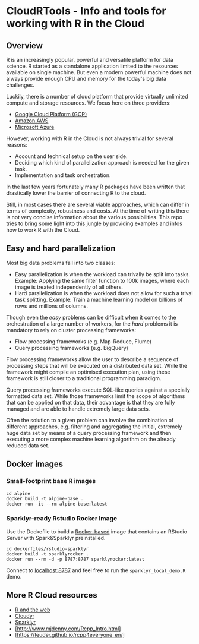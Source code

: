 # CloudRTools - Info and tools for working with R in the Cloud

## Overview

R is an increasingly popular, powerful and versatile platform for data science. R started as a standalone
application limited to the resources available on single machine. But even a modern powerful machine does not
always provide enough CPU and memory for the today's big data challenges.

Luckily, there is a number of cloud platform that provide virtually unlimited compute and storage resources. We
focus here on three providers:

* [Google Cloud Platform (GCP)](https://cloud.google.com/)
* [Amazon AWS](https://aws.amazon.com/)
* [Microsoft Azure](https://azure.microsoft.com/)

However, working with R in the Cloud is not always trivial for several reasons:

* Account and technical setup on the user side.
* Deciding which kind of parallelization approach is needed for the given task.
* Implementation and task orchestration.

In the last few years fortunately many R packages have been written that drastically lower
the barrier of connecting R to the cloud.

Still, in most cases there are several viable approaches, which can differ in terms of complexity, robustness
and costs. At the time of writing this there is not very concise information about the various
possibilities. This repo tries to bring some light into this jungle by providing examples and
infos how to work R with the Cloud.

## Easy and hard parallelization

Most big data problems fall into two classes:

* Easy parallelization is when the workload can trivally be split into tasks. Example: Applying the same filter function to 100k images, where each image is treated independently of all others.
* Hard parallelization is when the workload does not allow for such a trival task splitting. Example: Train a machine learning model
on billions of rows and millions of columns.

Though even the *easy* problems can be difficult when it comes to the orchestration of a large number of workers, for the
*hard* problems it is mandatory to rely on cluster processing frameworks:

* Flow processing frameworks  (e.g. Map-Reduce, Flume)
* Query processing frameworks (e.g. BigQuery)

Flow processing frameworks allow the user to describe a sequence of processing steps that will be executed on a distributed data set. While the framework might compile an optimised execution plan, using these framework is still
closer to a traditional programming paradigm.

Query processing frameworks execute SQL-like queries against a specially formatted data set. While those frameworks limit
the scope of algorithms that can be applied on that data, their advantage is that they are fully managed and are able
to handle extremely large data sets.

Often the solution to a given problem can involve the combination of different approaches, e.g. filtering and aggregating
the initial, extremely huge data set by means of a query processing framework and then executing a more complex
machine learning algorithm on the already reduced data set.

## Docker images

### Small-footprint base R images

```
cd alpine
docker build -t alpine-base .
docker run -it --rm alpine-base:latest
````

### Sparklyr-ready Rstudio Rocker Image

Use the Dockefile to build a [Rocker-based](https://github.com/rocker-org/rocker)
image that contains an RStudio Server with Spark&Sparklyr preinstalled.

```
cd dockerfiles/rstudio-sparklyr
docker build -t sparklyrocker .
docker run --rm -d -p 8787:8787 sparklyrocker:latest
````

Connect to [localhost:8787](localhost:8787) and feel free to run the
`sparklyr_local_demo.R` demo.


## More R Cloud resources

* [R and the web](https://cran.r-project.org/web/views/WebTechnologies.html)
* [Cloudyr](https://cloudyr.github.io/)
* [Sparklyr](http://spark.rstudio.com/)
* [http://www.mjdenny.com/Rcpp_Intro.html]
* [https://teuder.github.io/rcpp4everyone_en/]
